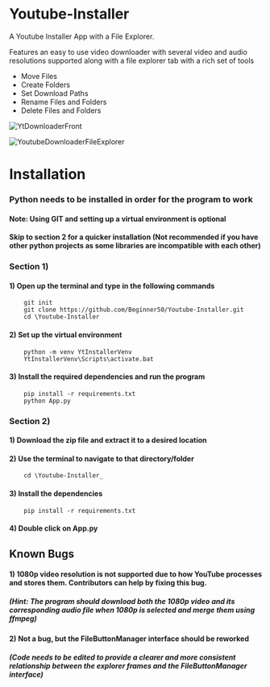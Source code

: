 # Youtube-Installer
A Youtube Installer App with a File Explorer.

Features an easy to use video downloader with several video and audio resolutions supported
along with a file explorer tab with a rich set of tools
- Move Files
- Create Folders
- Set Download Paths
- Rename Files and Folders
- Delete Files and Folders

![YtDownloaderFront](https://user-images.githubusercontent.com/118896436/219302074-57e80a6a-b5fb-46e5-ac8b-411ab35b647c.png)

![YoutubeDownloaderFileExplorer](https://user-images.githubusercontent.com/118896436/219302205-b3fec99c-cb8b-4788-8eab-215265d20de7.png)


# Installation
### Python needs to be installed in order for the program to work
#### Note: Using GIT and setting up a virtual environment is optional
#### Skip to section 2 for a quicker installation (Not recommended if you have other python projects as some libraries are incompatible with each other)

### Section 1)
#### 1) Open up the terminal and type in the following commands
        git init
        git clone https://github.com/Beginner50/Youtube-Installer.git
        cd \Youtube-Installer

#### 2) Set up the virtual environment
        python -m venv YtInstallerVenv
        YtInstallerVenv\Scripts\activate.bat
     
#### 3) Install the required dependencies and run the program
        pip install -r requirements.txt
        python App.py
     
### Section 2)
#### 1) Download the zip file and extract it to a desired location
#### 2) Use the terminal to navigate to that directory/folder
        cd \Youtube-Installer_
#### 3) Install the dependencies
        pip install -r requirements.txt
#### 4) Double click on App.py


## Known Bugs
#### 1) 1080p video resolution is not supported due to how YouTube processes and stores them. Contributors can help by fixing this bug.
##### (Hint: The program should download both the 1080p video and its corresponding audio file when 1080p is selected and merge them using ffmpeg)
#### 2) Not a bug, but the FileButtonManager interface should be reworked
##### (Code needs to be edited to provide a clearer and more consistent relationship between the explorer frames and the FileButtonManager interface)

